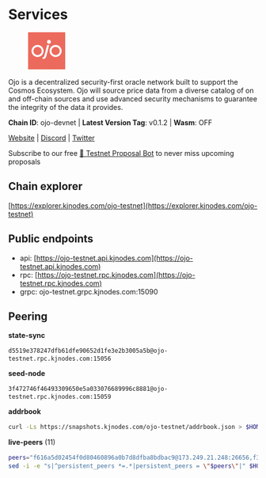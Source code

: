 # Services

<figure><img src="https://raw.githubusercontent.com/kj89/cosmos-images/main/logos/ojo.png" alt=""><figcaption></figcaption></figure>

Ojo is a decentralized security-first oracle network built  to support the Cosmos Ecosystem. Ojo will source price data  from a diverse catalog of on and off-chain sources and use  advanced security mechanisms to guarantee the integrity of the data it provides.

**Chain ID**: ojo-devnet | **Latest Version Tag**: v0.1.2 | **Wasm**: OFF

[Website](https://ojo.network) | [Discord](https://discord.gg/fd8Yrex8nC) | [Twitter](https://twitter.com/ojo_network)



Subscribe to our free [🤖 Testnet Proposal Bot](https://t.me/kjnodes_testnet_proposal_bot) to never miss upcoming proposals


## Chain explorer
[https://explorer.kjnodes.com/ojo-testnet](https://explorer.kjnodes.com/ojo-testnet)

## Public endpoints

* api: [https://ojo-testnet.api.kjnodes.com](https://ojo-testnet.api.kjnodes.com)
* rpc: [https://ojo-testnet.rpc.kjnodes.com](https://ojo-testnet.rpc.kjnodes.com)
* grpc: ojo-testnet.grpc.kjnodes.com:15090

## Peering

**state-sync**

```text
d5519e378247dfb61dfe90652d1fe3e2b3005a5b@ojo-testnet.rpc.kjnodes.com:15056
```

**seed-node**

```text
3f472746f46493309650e5a033076689996c8881@ojo-testnet.rpc.kjnodes.com:15059
```

**addrbook**
```bash
curl -Ls https://snapshots.kjnodes.com/ojo-testnet/addrbook.json > $HOME/.ojo/config/addrbook.json
```

**live-peers** (11)
```bash
peers="f616a5d02454f0d80460896a0b7d8dfba8bdbac9@173.249.21.248:26656,f35a6ea4693d24d3727a8e866acab2a9faa2ddbc@91.223.3.144:26256,fbeb2b37fe139399d7513219e25afd9eb8f81f4f@65.21.170.3:38656,7afbf90f6ea9639c783ed38a2628a402bf3d912b@109.205.180.81:56656,affee2f485ca15c68c302ad98e8de41fcd0e71ba@162.19.238.49:26656,b133dde2713a216a017399920419fcb1e084cdb2@136.243.88.91:7330,ea35151a850a68d87e191b90f5a15eae6dc678dd@194.195.87.28:34656,91eba8f362b6c41d324ff26f316ce0b50d22b955@213.136.84.176:10656,5af3d50dcc231884f3d3da3e3caecb0deef1dc5b@142.132.134.112:25356,d2489830a5e91ec214edfc54756512e4f89f2609@65.109.92.79:12656,d5519e378247dfb61dfe90652d1fe3e2b3005a5b@65.109.68.190:15056"
sed -i -e "s|^persistent_peers *=.*|persistent_peers = \"$peers\"|" $HOME/.ojo/config/config.toml
```

